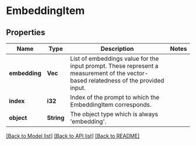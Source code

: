 # EmbeddingItem

## Properties

Name | Type | Description | Notes
------------ | ------------- | ------------- | -------------
**embedding** | **Vec<f32>** | List of embeddings value for the input prompt. These represent a measurement of the vector-based relatedness of the provided input. | 
**index** | **i32** | Index of the prompt to which the EmbeddingItem corresponds. | 
**object** | **String** | The object type which is always 'embedding'. | 

[[Back to Model list]](../README.md#documentation-for-models) [[Back to API list]](../README.md#documentation-for-api-endpoints) [[Back to README]](../README.md)


